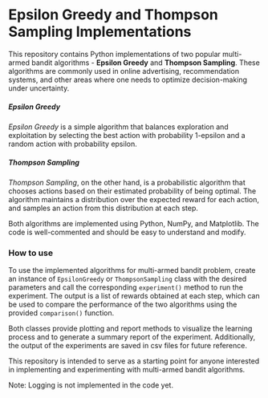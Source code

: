 # Epsilon Greedy and Thompson Sampling Implementations

This repository contains Python implementations of two popular multi-armed bandit algorithms - **Epsilon Greedy** and **Thompson Sampling**. These algorithms are commonly used in online advertising, recommendation systems, and other areas where one needs to optimize decision-making under uncertainty.

##### *Epsilon Greedy*
*Epsilon Greedy* is a simple algorithm that balances exploration and exploitation by selecting the best action with probability 1-epsilon and a random action with probability epsilon.

##### *Thompson Sampling*
*Thompson Sampling*, on the other hand, is a probabilistic algorithm that chooses actions based on their estimated probability of being optimal. The algorithm maintains a distribution over the expected reward for each action, and samples an action from this distribution at each step.

Both algorithms are implemented using Python, NumPy, and Matplotlib. The code is well-commented and should be easy to understand and modify.

### How to use
To use the implemented algorithms for multi-armed bandit problem, create an instance of `EpsilonGreedy` or `ThompsonSampling` class with the desired parameters and call the corresponding `experiment()` method to run the experiment. The output is a list of rewards obtained at each step, which can be used to compare the performance of the two algorithms using the provided `comparison()` function.

Both classes provide plotting and report methods to visualize the learning process and to generate a summary report of the experiment. Additionally, the output of the experiments are saved in csv files for future reference.

This repository is intended to serve as a starting point for anyone interested in implementing and experimenting with multi-armed bandit algorithms.

Note: Logging is not implemented in the code yet.